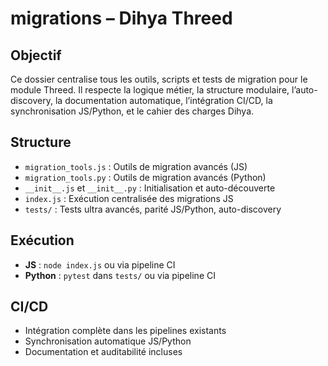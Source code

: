 # migrations – Dihya Threed

## Objectif
Ce dossier centralise tous les outils, scripts et tests de migration pour le module Threed. Il respecte la logique métier, la structure modulaire, l’auto-discovery, la documentation automatique, l’intégration CI/CD, la synchronisation JS/Python, et le cahier des charges Dihya.

## Structure
- `migration_tools.js` : Outils de migration avancés (JS)
- `migration_tools.py` : Outils de migration avancés (Python)
- `__init__.js` et `__init__.py` : Initialisation et auto-découverte
- `index.js` : Exécution centralisée des migrations JS
- `tests/` : Tests ultra avancés, parité JS/Python, auto-discovery

## Exécution
- **JS** : `node index.js` ou via pipeline CI
- **Python** : `pytest` dans `tests/` ou via pipeline CI

## CI/CD
- Intégration complète dans les pipelines existants
- Synchronisation automatique JS/Python
- Documentation et auditabilité incluses
